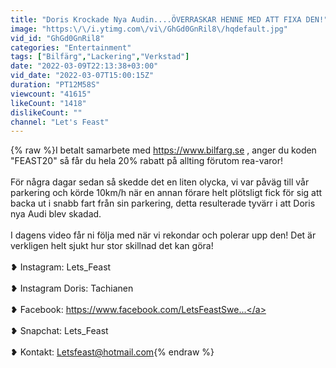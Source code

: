 ```yaml
---
title: "Doris Krockade Nya Audin....ÖVERRASKAR HENNE MED ATT FIXA DEN!"
image: "https:\/\/i.ytimg.com\/vi\/GhGd0GnRil8\/hqdefault.jpg"
vid_id: "GhGd0GnRil8"
categories: "Entertainment"
tags: ["Bilfärg","Lackering","Verkstad"]
date: "2022-03-09T22:13:38+03:00"
vid_date: "2022-03-07T15:00:15Z"
duration: "PT12M58S"
viewcount: "41615"
likeCount: "1418"
dislikeCount: ""
channel: "Let's Feast"
---
```

{% raw %}I betalt samarbete med <a rel="nofollow" target="blank" href="https://www.bilfarg.se">https://www.bilfarg.se</a> , anger du koden &quot;FEAST20&quot; så får du hela 20% rabatt på allting förutom rea-varor!<br /><br />För några dagar sedan så skedde det en liten olycka, vi var påväg till vår parkering och körde 10km/h när en annan förare helt plötsligt fick för sig att backa ut i snabb fart från sin parkering, detta resulterade tyvärr i att Doris nya Audi blev skadad.<br /><br />I dagens video får ni följa med när vi rekondar och polerar upp den! Det är verkligen helt sjukt hur stor skillnad det kan göra!<br /><br />❥ Instagram: Lets_Feast<br /><br />❥ Instagram Doris: Tachianen<br /><br />❥ Facebook: <a rel="nofollow" target="blank" href="https://www.facebook.com/LetsFeastSwe...">https://www.facebook.com/LetsFeastSwe...</a><br /><br />❥ Snapchat: Lets_Feast<br /><br />❥ Kontakt: Letsfeast@hotmail.com{% endraw %}
